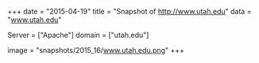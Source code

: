 
+++
date = "2015-04-19"
title = "Snapshot of http://www.utah.edu"
data = "www.utah.edu"

Server = ["Apache"]
domain = ["utah.edu"]

  image = "snapshots/2015_16/www.utah.edu.png"
+++
#
